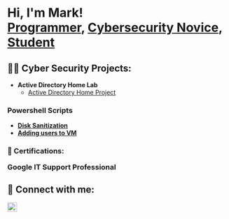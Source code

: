<h1>Hi, I'm Mark! <br/><a href="https://github.com/MLake11">Programmer</a>, <a href="https://www.linkedin.com/in/mark-lakhram-840494227/">Cybersecurity Novice</a>, <a href="https://www.youtube.com/c/joshmadakor">Student</a></h1>

<h2>👨‍💻 Cyber Security Projects:</h2>

- <b>Active Directory Home Lab</b>
  - [Active Directory Home Project](https://github.com/MLake11/Active-Directory-Home-Lab)
  
  
<h3> Powershell Scripts</h3>
  
- <b> [Disk Sanitization](https://github.com/MLake11/Disk-Sanitization)
- <b> [Adding users to VM](https://github.com/MLake11/Create-Users-Powershell-Script/blob/main/README.md)

<h3> <b>📃 Certifications:</b>
   
   
Google IT Support Professional


<h2> 🤳 Connect with me:</h2>



[<img align="left" alt="JoshMadakor | LinkedIn" width="22px" src="https://cdn.jsdelivr.net/npm/simple-icons@v3/icons/linkedin.svg" />][linkedin]


[twitter]: https://twitter.com/joshmadakor
[youtube]: https://www.youtube.com/c/joshmadakor
[instagram]: https://www.instagram.com/joshmadakor/
[linkedin]: https://linkedin.com/in/joshmadakor

<!--
**joshmadakor1/joshmadakor1** is a ✨ _special_ ✨ repository because its `README.md` (this file) appears on your GitHub profile.

Here are some ideas to get you started:

- 🔭 I’m currently working on ...
- 🌱 I’m currently learning ...
- 👯 I’m looking to collaborate on ...
- 🤔 I’m looking for help with ...
- 💬 Ask me about ...
- 📫 How to reach me: ...
- 😄 Pronouns: ...
- ⚡ Fun fact: ...
-->
